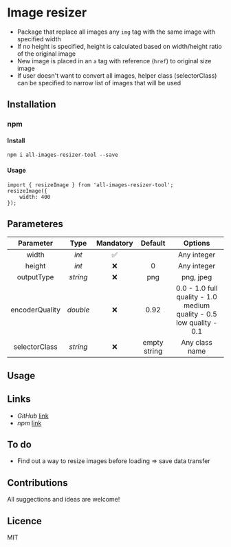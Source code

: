 # Image resizer
- Package that replace all images any `img` tag with the same image with specified width
- If no height is specified, height is calculated based on width/height ratio of the original image
- New image is placed in an `a` tag with reference (`href`) to original size image
- If user doesn't want to convert all images, helper class (selectorClass) can be specified to narrow list of images that will be used

## Installation
### npm
#### Install
`npm i all-images-resizer-tool --save`
#### Usage
```
import { resizeImage } from 'all-images-resizer-tool';
resizeImage({
    width: 400
});
```
<!-- ### cdn -->


## Parameteres
|    Parameter   | Type     | Mandatory  |    Default   |                               Options                               |
|:--------------:|:--------:|:----------:|:------------:|:-------------------------------------------------------------------:|
|      width     | _int_    |     ✅     |              |                             Any integer                            |
|     height     | _int_    |     ❌     |       0      |                             Any integer                             |
|   outputType   | _string_ |     ❌     |      png     |                              png, jpeg                              |
| encoderQuality | _double_ |     ❌     |     0.92     | 0.0 - 1.0 full quality - 1.0 medium quality - 0.5 low quality - 0.1 |
|  selectorClass | _string_ |     ❌     | empty string |                            Any class name                           |


## Usage

## Links
- *GitHub* [link](https://github.com/bunatl/image-resizer/issues)
- *npm* [link](https://www.npmjs.com/package/all-images-resizer-tool)

## To do
- Find out a way to resize images before loading => save data transfer

## Contributions
All suggections and ideas are welcome!

## Licence
MIT